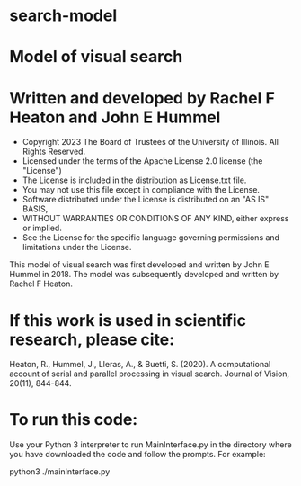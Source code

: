# search-model
# Model of visual search 
# Written and developed by Rachel F Heaton and John E Hummel

* Copyright 2023 The Board of Trustees of the University of Illinois. All Rights Reserved.
* Licensed under the terms of the Apache License 2.0 license (the "License")
* The License is included in the distribution as License.txt file.
* You may not use this file except in compliance with the License.
* Software distributed under the License is distributed on an "AS IS" BASIS,
* WITHOUT WARRANTIES OR CONDITIONS OF ANY KIND, either express or implied.
* See the License for the specific language governing permissions and limitations under the License.

This model of visual search was first developed and written by John E Hummel in 2018.
The model was subsequently developed and written by Rachel F Heaton.
# If this work is used in scientific research, please cite:
Heaton, R., Hummel, J., Lleras, A., & Buetti, S. (2020). A computational account of serial and parallel processing in visual search. Journal of Vision, 20(11), 844-844.

# To run this code:
Use your Python 3 interpreter to run MainInterface.py in the directory where you have downloaded the code and follow the prompts.
For example:

python3 ./mainInterface.py

